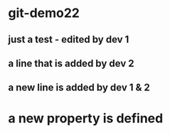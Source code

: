 # git-demo22
## just a test - edited by dev 1
## a line that is added by dev 2
## a new line is added by dev 1 & 2

# a new property is defined